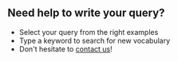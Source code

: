 ## Need help to write your query?
* Select your query from the right examples
* Type a keyword to search for new vocabulary
* Don't hesitate to [contact us](http://www.nextprot.org/contact/us)!

